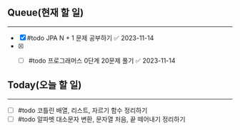 ## Queue(현재 할 일)
---   
- [x] #todo JPA N + 1 문제 공부하기 ✅ 2023-11-14
- [x] - [ ] #todo 프로그래머스 0단계 20문제 풀기 ✅ 2023-11-14


## Today(오늘 할 일)
---   

- [ ] #todo 코틀린 배열, 리스트, 자르기 함수 정리하기
- [ ] #todo 알파벳 대소문자 변환, 문자열 처음, 끝 떼어내기 정리하기